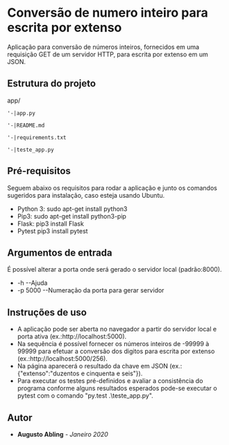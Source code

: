 # Conversão de numero inteiro para escrita por extenso

Aplicação para conversão de números inteiros, fornecidos em uma requisição GET de um servidor HTTP, para escrita por extenso em um JSON. 

## Estrutura do projeto

app/	

	'-|app.py
	
	'-|README.md
	
	'-|requirements.txt
	
	'-|teste_app.py

## Pré-requisitos

Seguem abaixo os requisitos para rodar a aplicação e junto os comandos sugeridos para instalação, caso esteja usando Ubuntu.

* Python 3: 		sudo apt-get install python3
* Pip3:			sudo apt-get install python3-pip 
* Flask:		pip3 install Flask
* Pytest		pip3 install pytest

## Argumentos de entrada

É possível alterar a porta onde será gerado o servidor local (padrão:8000).

* -h				--Ajuda
* -p 5000			--Numeração da porta para gerar servidor

## Instruções de uso

* A aplicação pode ser aberta no navegador a partir do servidor local e porta ativa (ex.:http://localhost:5000).
* Na sequência é possível fornecer os números inteiros de -99999 à 99999 para efetuar a conversão dos digitos para escrita por extenso (ex.:http://localhost:5000/256).
* Na página aparecerá o resultado da chave em JSON (ex.: {"extenso":"duzentos e cinquenta e seis"}).
* Para executar os testes pré-definidos e avaliar a consistência do programa conforme alguns resultados esperados pode-se executar o pytest com o comando "py.test .\teste_app.py".

## Autor

* **Augusto Abling** - *Janeiro 2020*
